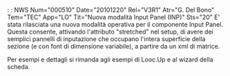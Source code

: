  :  : NWS Num="000510" Date="20101220" Rel="V3R1" Atr="G. Del Bono" Tem="TEC" App="LO" Tit="Nuova modalità Input Panel (INP)" Sts="20"
E' stata rilasciata una nuova modalità operativa per il componente Input Panel.
Questa consente, attivando l'attributo "stretched" nel setup, di avere dei semplici pannelli di inputazione che occupano l'intera superficie della sezione (e con font di dimensione variabile),
a partire da un xml di matrice.

Per esempi e dettagli si rimanda agli esempi di Looc.Up e al wizard della scheda.
